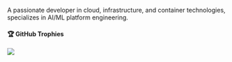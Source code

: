 
A passionate developer in cloud, infrastructure, and container technologies, specializes in AI/ML platform engineering.


#### 🏆 GitHub Trophies

<img align="center" src="https://github-profile-trophy.vercel.app/?username=shan100github&theme=radical&no-frame=false&no-bg=true&margin-w=4&title=-Reviews,-Stars,-Followers" />
